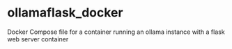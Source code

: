# ollamaflask_docker
Docker Compose file for a container running an ollama instance with a flask web server container
